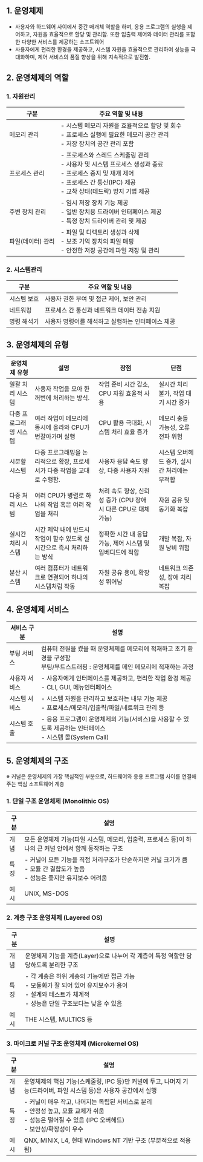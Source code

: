 ## 1. 운영체제
- 사용자와 하드웨어 사이에서 중간 매개체 역할을 하며, 응용 프로그램의 실행을 제어하고, 자원을 효율적으로 할당 및 관리함. 또한 입출력 제어와 데이터 관리를 포함한 다양한 서비스를 제공하는 소프트웨어
- 사용자에게 편리한 환경을 제공하고, 시스템 자원을 효율적으로 관리하여 성능을 극대화하며, 제어 서비스의 품질 향상을 위해 지속적으로 발전함.

## 2. 운영체제의 역할
### 1. 자원관리
| 구분  | 주요 역할 및 내용 |
| -- | -- |
| 메모리 관리   |- 시스템 메모리 자원을 효율적으로 할당 및 회수 <br> - 프로세스 실행에 필요한 메모리 공간 관리 <br> - 저장 장치의 공간 관리 포함 |
| 프로세스 관리 | - 프로세스와 스레드 스케줄링 관리<br>- 사용자 및 시스템 프로세스 생성과 종료<br>- 프로세스 중지 및 재개 제어<br>- 프로세스 간 통신(IPC) 제공<br>- 교착 상태(데드락) 방지 기법 제공 |
| 주변 장치 관리 | - 임시 저장 장치 기능 제공<br>- 일반 장치용 드라이버 인터페이스 제공<br>- 특정 장치 드라이버 관리 및 제공  |
| 파일(데이터) 관리 | - 파일 및 디렉토리 생성과 삭제<br>- 보조 기억 장치의 파일 매핑<br>- 안전한 저장 공간에 파일 저장 및 관리 |

### 2. 시스템관리
| 구분 | 주요 역할 및 내용 |
| -- | - |
| 시스템 보호 | 사용자 권한 부여 및 접근 제어, 보안 관리 |
| 네트워킹   | 프로세스 간 통신과 네트워크 데이터 전송 지원  |
| 명령 해석기 | 사용자 명령어를 해석하고 실행하는 인터페이스 제공 |

## 3. 운영체제의 유형
| 운영체제 유형 | 설명 | 장점  | 단점  |
| -- | -- | -- | --- |
|일괄 처리 시스템| 사용자 작업을 모아 한꺼번에 처리하는 방식. | 작업 준비 시간 감소, CPU 자원 효율적 사용| 실시간 처리 불가, 작업 대기 시간 증가|
| 다중 프로그래밍 시스템 | 여러 작업이 메모리에 동시에 올라와 CPU가 번갈아가며 실행 | CPU 활용 극대화, 시스템 처리 효율 증가  | 메모리 충돌 가능성, 오류 전파 위험|
| 시분할 시스템| 다중 프로그래밍을 논리적으로 확장, 프로세서가 다중 작업을 교대로 수행함. | 사용자 응답 속도 향상, 다중 사용자 지원| 시스템 오버헤드 증가, 실시간 처리에는 부적합 |
| 다중 처리 시스템| 여러 CPU가 병렬로 하나의 작업 혹은 여러 작업을 처리| 처리 속도 향상, 신뢰성 증가 (CPU 장애 시 다른 CPU로 대체 가능) | 자원 공유 및 동기화 복잡|
| 실시간 처리 시스템   | 시간 제약 내에 반드시 작업이 할수 있도록 실시간으로 즉시 처리하는 방식| 정확한 시간 내 응답 가능, 제어 시스템 및 임베디드에 적합| 개발 복잡, 자원 낭비 위험|
| 분산 시스템| 여러 컴퓨터가 네트워크로 연결되어 하나의 시스템처럼 작동| 자원 공유 용이, 확장성 뛰어남| 네트워크 의존성, 장애 처리 복잡|

## 4. 운영체제 서비스
| 서비스 구분| 설명                                                                      |
| - |-------------------------------------------------------------------------|
| 부팅 서비스  | 컴퓨터 전원을 켰을 때 운영체제를 메모리에 적재하고 초기 환경을 구성함<br>부팅/부트스트래핑 : 운영체제를 메인 메모리에 적재하는 과정|
| 사용자 서비스 | - 사용자에게 인터페이스를 제공하고, 편리한 작업 환경 제공<br> - CLI, GUI, 메뉴인터페이스               |
| 시스템 서비스 | - 시스템 자원을 관리하고 보호하는 내부 기능 제공 <br> - 프로세스/메모리/입출력/파일/네트워크 관리 등           |
| 시스템 호출  | - 응용 프로그램이 운영체제의 기능(서비스)을 사용할 수 있도록 제공하는 인터페이스 <br> - 시스템 콜(System Call) |

## 5. 운영체제의 구조

※ 커널은 운영체제의 가장 핵심적인 부분으로, 하드웨어와 응용 프로그램 사이를 연결해주는 핵심 소프트웨어 계층

### 1. 단일 구조 운영체제 (Monolithic OS)
| 구분 | 설명|
| -- | -- |
| 개념 | 모든 운영체제 기능(파일 시스템, 메모리, 입출력, 프로세스 등)이 하나의 큰 커널 안에서 함께 동작하는 구조 |
| 특징 | - 커널이 모든 기능을 직접 처리구조가 단순하지만 커널 크기가 큼<br> - 모듈 간 결합도가 높음<br> - 성능은 좋지만 유지보수 어려움 |
| 예시 | UNIX, MS-DOS|

### 2. 계층 구조 운영체제 (Layered OS)
| 구분 | 설명|
| -- | -- |
| 개념 | 운영체제 기능을 계층(Layer)으로 나누어 각 계층이 특정 역할만 담당하도록 분리한 구조 |
| 특징 | - 각 계층은 하위 계층의 기능에만 접근 가능<br> - 모듈화가 잘 되어 있어 유지보수가 용이<br> - 설계와 테스트가 체계적<br> - 성능은 단일 구조보다는 낮을 수 있음 |
| 예시 | THE 시스템, MULTICS 등|

### 3. 마이크로 커널 구조 운영체제 (Microkernel OS)
| 구분 | 설명|
| -- | - |
| 개념 | 운영체제의 핵심 기능(스케줄링, IPC 등)만 커널에 두고, 나머지 기능(드라이버, 파일 시스템 등)은 사용자 공간에서 실행|
| 특징 | - 커널이 매우 작고, 나머지는 독립된 서비스로 분리 <br> - 안정성 높고, 모듈 교체가 쉬움<br> - 성능은 떨어질 수 있음 (IPC 오버헤드)<br> - 보안성/확장성이 우수 |
| 예시 | QNX, MINIX, L4, 현대 Windows NT 기반 구조 (부분적으로 적용됨) |